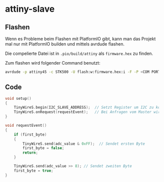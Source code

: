 # attiny-slave

## Flashen

Wenn es Probleme beim Flashen mit PlatformIO gibt, kann man das Projekt mal nur mit PlatformIO
builden und mittels avrdude flashen.

Die compelierte Datei ist in `.pio/build/attiny` als `firmware.hex` zu finden.

Zum flashen wird folgender Command benutzt:

```sh
avrdude -p attiny45 -c STK500 -U flash:w:firmware.hex:i -F -P <COM PORT>
```

## Code

```cpp
void setup()
{
    TinyWireS.begin(I2C_SLAVE_ADDRESS);  // Setzt Register um I2C zu konfigurieren
    TinyWireS.onRequest(requestEvent);   // Bei Anfragen vom Master wird requestEvent aufgerufen    
}
```

```cpp
void requestEvent()
{
    if (first_byte)
    {
        TinyWireS.send(adc_value & 0xFF);  // Sendet ersten Byte
        first_byte = false;
        return;
    }

    TinyWireS.send(adc_value >> 8); // Sendet zweiten Byte
    first_byte = true;
}
```

